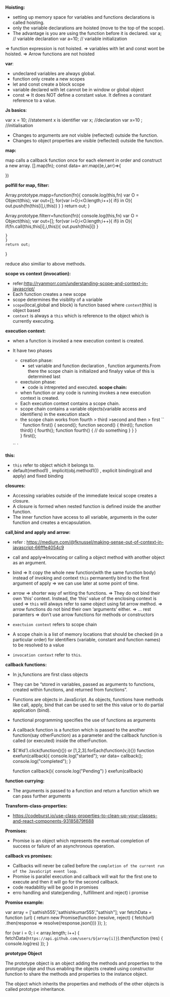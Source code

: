**Hoisting:**

- setting up memory space for variables and functions declarations  is called hoisting.
- only the variable declarations are hoisted (move to the top of the scope).
- The advantage is you are using the function before it is declared.
    var a;     // variable declaration
    var a=10;  // variable  initialization

=> function  expression is not hoisted.
=> variables with let and const wont be hoisted.
=> Arrow functions are not hoisted

**var**:

- undeclared variables are always global.
- function only create a new scopes
- let and const create a block scope
- variable declared with let cannot be in window or global object
- const => It does NOT define a constant value. It defines a constant reference to a value.


**Js basics**:

var x = 10;    //statement
x is identifier
var x;        //declaration
var x=10 ;   //initialisation
- Changes to arguments are not visible (reflected) outside the function.
- Changes to object properties are visible (reflected) outside the function.

**map:**

map calls a callback function once for each element in order and construct a new array.
[].map(fn);
const data= arr.map((e,i,arr)=>{

})


**polfill for map, filter:**

Array.prototype.mapp=function(fn){
	console.log(this,fn)
	var O = Object(this);
	var out=[];
	for(var i=0;i<O.length;i++){
        if(i in O){
		out.push(fn(this[i],i,this))
	}
    }
	return out;
}

<!-- https://codepen.io/ada-lovecraft/pen/EggGbY -->
Array.prototype.filterr=function(fn){
	console.log(this,fn)
	var O = Object(this);
	var out=[];
	for(var i=0;i<O.length;i++){
        if(i in O){
		if(fn.call(this,this[i],i,this)){
			out.push(this[i])
			}
		
	}
    }
	return out;
}

reduce also similiar to above methods.


**scope vs context (invocation):** 
- refer:http://ryanmorr.com/understanding-scope-and-context-in-javascript/
- Each function creates a new scope
- scope determines the visiblity of a variable
- `scope`(local,global and block) is function based where `context`(this) is object based
- `context` is always a `this` which is reference to the object which is currently executing.

**execution context:**
- when a function is invoked a new execution context is created.
- It have two phases
    - creation phase: 
        * set variable and function declaration , function arguments.From there the scope  chain  is initialized and finalyy value of this is determined last
    - exectuion phase:
        * code is intrepreted and executed.
**scope chain:**
    - when function or any code is running  invokes a new execution context is created.
    - Each execution context contains a scope chain.
    - scope chain contains a variable objects(variable access and identifiers) in the execution stack
    - the scope chain works from fourth > third >second and then > first
   `` `
        function first() {
            second();
            function second() {
                third();
                function third() {
                    fourth();
                    function fourth() {
                        // do something
                    }
                }
            }   
        }
        first();

    `` `

**this:**
- `this` refer to object which it belongs to.
- default(method1) , implicit(obj.method1()) , explicit binding(call and apply) and fixed binding

**closures:**
- Accessing variables outside of the immediate lexical scope creates a closure.
- A closure is formed when nested function is defined inside the another function.
- The inner function have access to all variable, arguments in the outer function and creates a encapsulation.

**call,bind and apply and arrow:**
- refer : https://medium.com/@fknussel/making-sense-out-of-context-in-javascript-66fffe4054c9
- call and apply=>Invocating or calling a object method with another object as an argument.
- bind 
    => It copy the whole new function(with the same function body) instead of invoking and context `this` permanently bind to the first argument of apply
    => we can use later at some point of time. 
- arrow 
    => shorter way of writing the functions.
    => They do not bind their own ‘this’ context. Instead, the ‘this’ value of the enclosing context is       used
    => `this` will always refer to same object using fat arrow method.
    => arrow functions do not bind their own ‘arguments’ either.
    => ... rest paramters
    => don’t use arrow functions for methods or constructors

- `exectuion context` refers to scope chain
- A scope chain is a list of memory locations that should be checked (in a particular order) for identifiers (variable, constant and function names) to be resolved to a value
- `invocation context` refer to `this`.



**callback functions:**

- In js,functions are first class objects
- They can be “stored in variables, passed as arguments to functions, created within functions, and          returned from functions”.
- Functions are objects in JavaScript. As objects, functions have methods like call, apply, bind that can    be used to set the this value or to do partial application (bind).
- functional programming specifies the use of functions as arguments
- A callback function is a function which is passed to the another function(say otherFunction) as a          parameter  and the callback function is called (or executed) inside the otherFunction. 
- $('#id').click(function(){})  or [1,2,3].forEach(function(v,i){})
   function exefun(callback){
       console.log("started");
       var data= callback();
       console.log("completed");
   }

   function callback(){
       console.log("Pending")
   }
   exefun(callback)

**function currying:**
- The arguments is passed to a function and return a function which we can pass further arguments 


**Transform-class-properties:**

- https://codeburst.io/use-class-properties-to-clean-up-your-classes-and-react-components-93185879f688

**Promises:**

- Promise is an object which represents the eventual completion of success or failure of an asynchronous operation.


**callback vs promises:**
- Callbacks will never be called before the `completion of the current run of the JavaScript event loop`.
- Promise is parallel execution and callback will wait for the first one to execute and then it will go for the second callback.
- code readablitiy will be good in promises
- erro handling and state(pending , fulfillment and reject) i promise

**Promise example:**

var array = ['sathish555','sathishkumar555',"sathish"];
var fetchData = function (url) {
 return new Promise(function (resolve, reject) {
    fetch(url)
  .then(response => resolve(response.json()))
  });
};

for (var i = 0; i < array.length; i++) {
  fetchData(`https://api.github.com/users/${array[i]}`).then(function (res) {
    console.log(res)
  });
}


**prototype Object**

The prototype object is an object adding the methods and properties to the prototype obje and thus enabling the objects created using constructor function to share the methods and properties to the instance object.

The object which inherits the properties and methods of the other objects is called prototype inheritance.